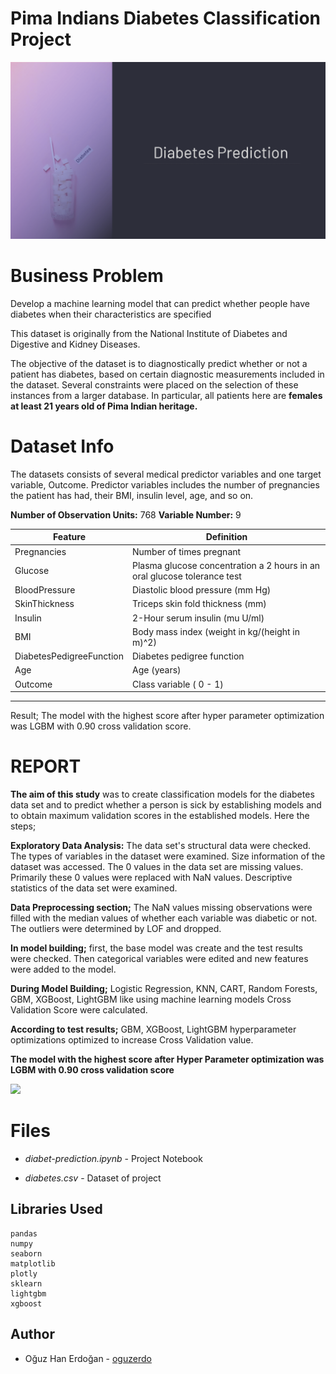 # Pima Indians Diabetes Classification Project
![banner](/images/diabetes.png)

# Business Problem

Develop a machine learning model that can predict whether people have diabetes when their characteristics are specified

This dataset is originally from the National Institute of Diabetes and Digestive and Kidney Diseases.

The objective of the dataset is to diagnostically predict whether or not a patient has diabetes, based on certain diagnostic measurements included in the dataset. Several constraints were placed on the selection of these instances from a larger database. In particular, all patients here are **females at least 21 years old of Pima Indian heritage.**

# Dataset Info

The datasets consists of several medical predictor variables and one target variable, Outcome. Predictor variables includes the number of pregnancies the patient has had, their BMI, insulin level, age, and so on.

**Number of Observation Units:** 768
**Variable Number:** 9

| Feature | Definition |
| --- | --- |
| Pregnancies | Number of times pregnant |
| Glucose | Plasma glucose concentration a 2 hours in an oral glucose tolerance test |
| BloodPressure | Diastolic blood pressure (mm Hg) |
| SkinThickness | Triceps skin fold thickness (mm) |
| Insulin | 2-Hour serum insulin (mu U/ml) |
| BMI | Body mass index (weight in kg/(height in m)^2) |
| DiabetesPedigreeFunction | Diabetes pedigree function |
| Age | Age (years) |
| Outcome | Class variable ( 0 - 1) |

---
Result; The model with the highest score after hyper parameter optimization was LGBM with 0.90 cross validation score.
# REPORT

**The aim of this study** was to create classification models for the diabetes data set and to predict whether a person is sick by establishing models and to obtain maximum validation scores in the established models. Here the steps;

**Exploratory Data Analysis:** The data set's structural data were checked. The types of variables in the dataset were examined. Size information of the dataset was accessed. The 0 values in the data set are missing values. Primarily these 0 values were replaced with NaN values. Descriptive statistics of the data set were examined.

**Data Preprocessing section;** The NaN values missing observations were filled with the median values of whether each variable was diabetic or not. The outliers were determined by LOF and dropped.

**In model building;** first, the base model was create and the test results were checked. Then categorical variables were edited and new features were added to the model.

**During Model Building;** Logistic Regression, KNN, CART, Random Forests, GBM, XGBoost, LightGBM like using machine learning models Cross Validation Score were calculated.

**According to test results;** GBM, XGBoost, LightGBM hyperparameter optimizations optimized to increase Cross Validation value.

**The model with the highest score after Hyper Parameter optimization was LGBM with 0.90 cross validation score**

![](https://www.oguzerdogan.com/wp-content/uploads/2020/11/results___78_0.png)

# Files

- *diabet-prediction.ipynb* - Project Notebook

- *diabetes.csv* - Dataset of project

  

## Libraries Used

```
pandas
numpy
seaborn
matplotlib
plotly
sklearn
lightgbm
xgboost
```

## Author

- Oğuz Han Erdoğan - [oguzerdo](https://github.com/oguzerdo)
